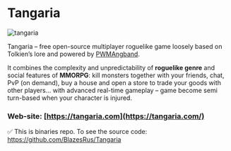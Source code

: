 # Tangaria

![tangaria](https://user-images.githubusercontent.com/39904162/132402842-cc9f7c45-ba39-4365-87da-d5889c6a4163.png)

Tangaria – free open-source multiplayer roguelike game loosely based on Tolkien’s lore and powered by [PWMAngband](https://github.com/draconisPW/PWMAngband).

It combines the complexity and unpredictability of **roguelike genre** and social features of **MMORPG**: kill monsters together with your friends, chat, PvP (on demand), buy a house and open a store to trade your goods with other players… with advanced real-time gameplay – game become semi turn-based when your character is injured.

### Web-site: [https://tangaria.com](https://tangaria.com/)



✅ This is binaries repo. To see the source code: https://github.com/BlazesRus/Tangaria

